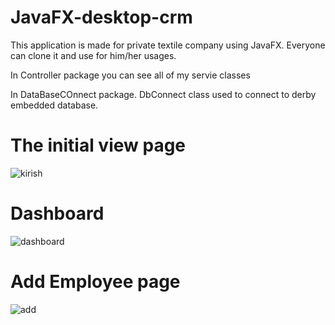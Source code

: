 # JavaFX-desktop-crm
This application is made for private textile company using JavaFX. Everyone can clone it and use for him/her usages.


 In Controller package you can see all of my servie classes

 In DataBaseCOnnect package. DbConnect class used to connect to derby embedded database.


# The initial view page

![kirish](https://user-images.githubusercontent.com/85536651/159625987-a402620e-78c7-4701-8906-b23785c60ae9.png)


# Dashboard

![dashboard](https://user-images.githubusercontent.com/85536651/159626301-9c676848-932d-4239-a996-224847a83161.png)



# Add Employee page

![add](https://user-images.githubusercontent.com/85536651/159626174-b2f0b60c-0b39-4d88-8d80-3e90b2b97b6a.png)
